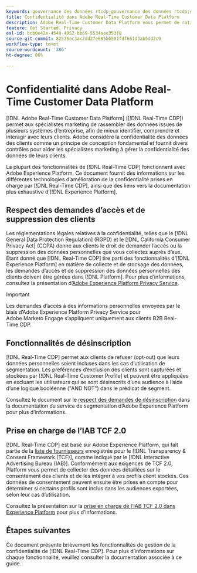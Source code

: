 ```yaml
---
keywords: gouvernance des données rtcdp;gouvernance des données rtcdp;gouvernance des données et profil client en temps réel;rtcdp et confidentialité;rtcdp et confidentialité
title: Confidentialité dans Adobe Real-Time Customer Data Platform
description: Adobe Real-Time Customer Data Platform vous permet de rationaliser le processus de mise en conformité de vos opérations de données avec les règles de confidentialité.
feature: Get Started, Privacy
exl-id: bcb0e42e-4549-4952-bb69-5534aee353f8
source-git-commit: 82535ec3ac2dd27e685bb591fdf661d3ab5dd2c9
workflow-type: tm+mt
source-wordcount: '386'
ht-degree: 86%

---
```


# Confidentialité dans Adobe Real-Time Customer Data Platform

[!DNL Adobe Real-Time Customer Data Platform] ([!DNL Real-Time CDP]) permet aux spécialistes marketing de rassembler des données issues de plusieurs systèmes d’entreprise, afin de mieux identifier, comprendre et interagir avec leurs clients. Adobe considère la confidentialité des données des clients comme un principe de conception fondamental et fournit divers contrôles pour aider les spécialistes marketing à gérer la confidentialité des données de leurs clients.

La plupart des fonctionnalités de [!DNL Real-Time CDP] fonctionnent avec Adobe Experience Platform. Ce document fournit des informations sur les différentes technologies d’amélioration de la confidentialité prises en charge par [!DNL Real-Time CDP], ainsi que des liens vers la documentation plus exhaustive d’[!DNL Experience Platform].

## Respect des demandes d’accès et de suppression des clients

Les réglementations légales relatives à la confidentialité, telles que le [!DNL General Data Protection Regulation] (RGPD) et le [!DNL California Consumer Privacy Act] (CCPA) donne aux clients le droit de demander l’accès ou la suppression des données personnelles que vous collectez auprès d’eux. Étant donné que [!DNL Real-Time CDP] tire parti des fonctionnalités d’[!DNL Experience Platform] en matière de collecte et de stockage des données, les demandes d’accès et de suppression des données personnelles des clients doivent être gérées dans [!DNL Platform]. Pour plus d’informations, consultez la présentation d’[Adobe Experience Platform Privacy Service](../../privacy-service/home.md).

>[!IMPORTANT]
>
> Les demandes d’accès à des informations personnelles envoyées par le biais d’Adobe Experience Platform Privacy Service pour Adobe Marketo Engage s’appliquent uniquement aux clients B2B Real-Time CDP.

## Fonctionnalités de désinscription

[!DNL Real-Time CDP] permet aux clients de refuser (opt-out) que leurs données personnelles soient incluses dans les cas d’utilisation de segmentation. Les préférences d’exclusion des clients sont capturées et stockées par [!DNL Real-Time Customer Profile] et peuvent être appliquées en excluant les utilisateurs qui se sont désinscrits d’une audience à l’aide d’une logique booléenne (&quot;AND NOT&quot;) dans le prédicat de segment.

Consultez le document sur le [respect des demandes de désinscription](../../segmentation/consents.md) dans la documentation du service de segmentation d’Adobe Experience Platform pour plus d’informations.

## Prise en charge de l’IAB TCF 2.0

[!DNL Real-Time CDP] est basé sur Adobe Experience Platform, qui fait partie de la [liste de fournisseurs](https://iabeurope.eu/vendor-list-tcf/) enregistrée pour le [!DNL Transparency & Consent Framework (TCF)], comme indiqué par le [!DNL Interactive Advertising Bureau (IAB)]. Conformément aux exigences de TCF 2.0, Platform vous permet de collecter des données détaillées sur le consentement des clients et de les intégrer à vos profils client stockés. Ces données de consentement peuvent ensuite être prises en compte pour déterminer si certains profils sont inclus dans les audiences exportées, selon leur cas d’utilisation.

Consultez la présentation sur la [prise en charge de l’IAB TCF 2.0 dans Experience Platform](../../landing/governance-privacy-security/consent/iab/overview.md) pour plus d’informations.

## Étapes suivantes

Ce document présente brièvement les fonctionnalités de gestion de la confidentialité de [!DNL Real-Time CDP]. Pour plus d’informations sur chaque fonctionnalité, veuillez consulter la documentation associée à ce guide.

